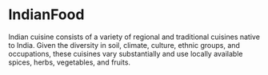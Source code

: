# IndianFood
Indian cuisine consists of a variety of regional and traditional cuisines native to India. Given the diversity in soil, climate, culture, ethnic groups, and occupations, these cuisines vary substantially and use locally available spices, herbs, vegetables, and fruits.
